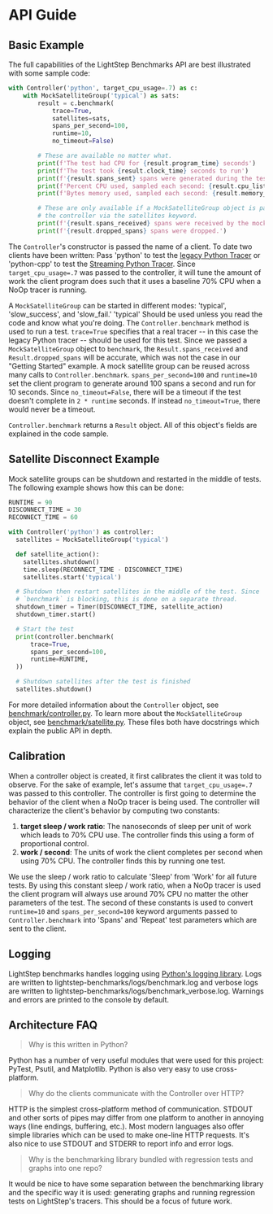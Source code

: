 # API Guide

## Basic Example

The full capabilities of the LightStep Benchmarks API are best illustrated with some sample code:

```python
with Controller('python', target_cpu_usage=.7) as c:
    with MockSatelliteGroup('typical') as sats:
        result = c.benchmark(
            trace=True,
            satellites=sats,
            spans_per_second=100,
            runtime=10,
            no_timeout=False)

        # These are available no matter what.
        print(f'The test had CPU for {result.program_time} seconds')
        print(f'The test took {result.clock_time} seconds to run')
        print(f'{result.spans_sent} spans were generated during the test.')
        print(f'Percent CPU used, sampled each second: {result.cpu_list}')
        print(f'Bytes memory used, sampled each second: {result.memory_list}')

        # These are only available if a MockSatelliteGroup object is passed to
        # the controller via the satellites keyword.
        print(f'{result.spans_received} spans were received by the mock satellites.')
        print(f'{result.dropped_spans} spans were dropped.')
```

The `Controller`'s constructor is passed the name of a client. To date two clients have been written: Pass 'python' to test the [legacy Python Tracer](https://github.com/lightstep/lightstep-tracer-python) or 'python-cpp' to test the [Streaming Python Tracer](https://pypi.org/project/lightstep-native/). Since `target_cpu_usage=.7` was passed to the controller, it will tune the amount of work the client program does such that it uses a baseline 70% CPU when a NoOp tracer is running.

A `MockSatelliteGroup` can be started in different modes: 'typical', 'slow_success', and 'slow_fail.' 'typical' Should be used unless you read the code and know what you're doing. The `Controller.benchmark` method is used to run a test. `trace=True` specifies that a real tracer -- in this case the legacy Python tracer -- should be used for this test. Since we passed a `MockSatelliteGroup` object to `benchmark`, the `Result.spans_received` and `Result.dropped_spans` will be accurate, which was not the case in our "Getting Started" example. A mock satellite group can be reused across many calls to `Controller.benchmark`. `spans_per_second=100` and `runtime=10` set the client program to generate around 100 spans a second and run for 10 seconds. Since `no_timeout=False`, there will be a timeout if the test doesn't complete in `2 * runtime` seconds. If instead `no_timeout=True`, there would never be a timeout.

`Controller.benchmark` returns a `Result` object. All of this object's fields are explained in the code sample.

## Satellite Disconnect Example

Mock satellite groups can be shutdown and restarted in the middle of tests. The following example shows how this can be done:

```python
RUNTIME = 90
DISCONNECT_TIME = 30
RECONNECT_TIME = 60

with Controller('python') as controller:
  satellites = MockSatelliteGroup('typical')

  def satellite_action():
    satellites.shutdown()
    time.sleep(RECONNECT_TIME - DISCONNECT_TIME)
    satellites.start('typical')

  # Shutdown then restart satellites in the middle of the test. Since
  # `benchmark` is blocking, this is done on a separate thread.
  shutdown_timer = Timer(DISCONNECT_TIME, satellite_action)
  shutdown_timer.start()

  # Start the test
  print(controller.benchmark(
      trace=True,
      spans_per_second=100,
      runtime=RUNTIME,
  ))

  # Shutdown satellites after the test is finished
  satellites.shutdown()
```

For more detailed information about the `Controller` object, see [benchmark/controller.py](https://github.com/lightstep/lightstep-benchmarks/blob/master/benchmark/controller.py). To learn more about the `MockSatelliteGroup` object, see [benchmark/satellite.py](https://github.com/lightstep/lightstep-benchmarks/blob/master/benchmark/satellite.py). These files both have docstrings which explain the public API in depth.

## Calibration

When a controller object is created, it first calibrates the client it was told to observe. For the sake of example, let's assume that `target_cpu_usage=.7` was passed to this controller. The controller is first going to determine the behavior of the client when a NoOp tracer is being used. The controller will characterize the client's behavior by computing two constants:

1. **target sleep / work ratio**: The nanoseconds of sleep per unit of work which leads to 70% CPU use. The controller finds this using a form of proportional control.
2. **work / second**: The units of work the client completes per second when using 70% CPU. The controller finds this by running one test.

We use the sleep / work ratio to calculate 'Sleep' from 'Work' for all future tests. By using this constant sleep / work ratio, when a NoOp tracer is used the client program will always use around 70% CPU no matter the other parameters of the test. The second of these constants is used to convert `runtime=10` and `spans_per_second=100` keyword arguments passed to `Controller.benchmark` into 'Spans' and 'Repeat' test parameters which are sent to the client.

## Logging

LightStep benchmarks handles logging using [Python's logging library](https://docs.python.org/3.7/library/logging.html). Logs are written to lightstep-benchmarks/logs/benchmark.log and verbose logs are written to lightstep-benchmarks/logs/benchmark_verbose.log. Warnings and errors are printed to the console by default.

## Architecture FAQ

> Why is this written in Python?

Python has a number of very useful modules that were used for this project: PyTest, Psutil, and Matplotlib. Python is also very easy to use cross-platform.

> Why do the clients communicate with the Controller over HTTP?

HTTP is the simplest cross-platform method of communication. STDOUT and other sorts of pipes may differ from one platform to another in annoying ways (line endings, buffering, etc.). Most modern languages also offer simple libraries which can be used to make one-line HTTP requests. It's also nice to use STDOUT
and STDERR to report info and error logs.

> Why is the benchmarking library bundled with regression tests and graphs into one repo?

It would be nice to have some separation between the benchmarking library and the specific way it is used: generating graphs and running regression tests on LightStep's tracers. This should be a focus of future work.
